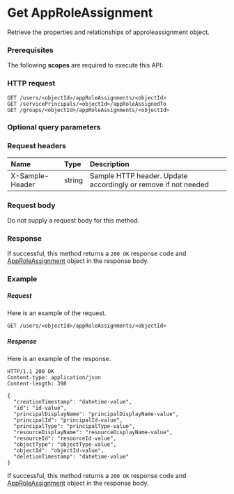 # Get AppRoleAssignment

Retrieve the properties and relationships of approleassignment object.
### Prerequisites
The following **scopes** are required to execute this API: 
### HTTP request
<!-- { "blockType": "ignored" } -->
```http
GET /users/<objectId>/appRoleAssignments/<objectId>
GET /servicePrincipals/<objectId>/appRoleAssignedTo
GET /groups/<objectId>/appRoleAssignments/<objectId>
```
### Optional query parameters

### Request headers
| Name       | Type | Description|
|:-----------|:------|:----------|
| X-Sample-Header  | string  | Sample HTTP header. Update accordingly or remove if not needed|

### Request body
Do not supply a request body for this method.
### Response
If successful, this method returns a `200 OK` response code and [AppRoleAssignment](../resources/approleassignment.md) object in the response body.
### Example
##### Request
Here is an example of the request.
<!-- {
  "blockType": "request",
  "name": "get_approleassignment"
}-->
```http
GET /users/<objectId>/appRoleAssignments/<objectId>
```
##### Response
Here is an example of the response.
<!-- {
  "blockType": "response",
  "truncated": false,
  "@odata.type": "microsoft.graph.approleassignment"
} -->
```http
HTTP/1.1 200 OK
Content-type: application/json
Content-length: 398

{
  "creationTimestamp": "datetime-value",
  "id": "id-value",
  "principalDisplayName": "principalDisplayName-value",
  "principalId": "principalId-value",
  "principalType": "principalType-value",
  "resourceDisplayName": "resourceDisplayName-value",
  "resourceId": "resourceId-value",
  "objectType": "objectType-value",
  "objectId": "objectId-value",
  "deletionTimestamp": "datetime-value"
}
```
If successful, this method returns a `200 OK` response code and [AppRoleAssignment](../resources/approleassignment.md) object in the response body.

<!-- uuid: 73a7693f-2e15-49af-879e-e7faad5675ea
2015-10-19 08:46:43 UTC -->
<!-- {
  "type": "#page.annotation",
  "description": "Get AppRoleAssignment",
  "keywords": "",
  "section": "documentation",
  "tocPath": ""
}-->